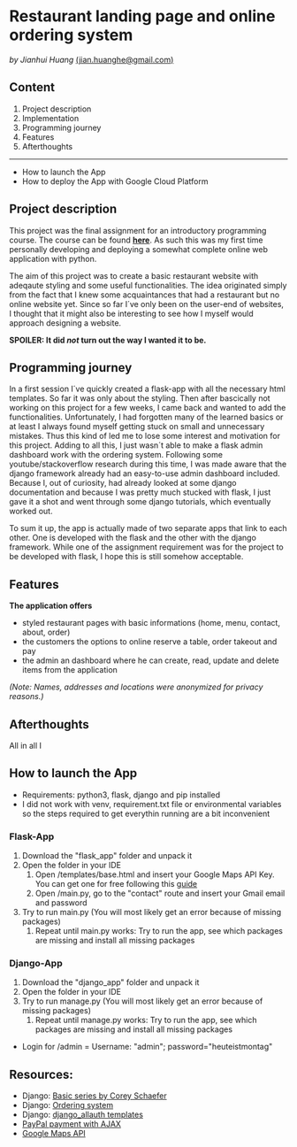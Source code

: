 # Restaurant landing page and online ordering system 
_by Jianhui Huang_ [(jian.huanghe@gmail.com)](mailto:jian.huanghe@gmail.com?subject=[Github]%Source%20Han%20Sans)

## Content
1. Project description 
1. Implementation
1. Programming journey
1. Features
1. Afterthoughts
___
* How to launch the App
* How to deploy the App with Google Cloud Platform

## Project description
This project was the final assignment for an introductory programming course. The course can be found [**here**](https://github.com/DominiquePaul/DSCS2020). As such this was my first time personally developing and deploying a somewhat complete online web application with python. 

The aim of this project was to create a basic restaurant website with adeqaute styling and some useful functionalities. The idea originated simply from the fact that I knew some acquaintances that had a restaurant but no online website yet. Since so far I´ve only been on the user-end of websites, I thought that it might also be interesting to see how I myself would approach designing a website.

**SPOILER: It did _not_ turn out the way I wanted it to be.**  


## Programming journey

In a first session I´ve quickly created a flask-app with all the necessary html templates. So far it was only about the styling. Then after bascically not working on this project for a few weeks, I came back and wanted to add the functionalities. Unfortunately, I had forgotten many of the learned basics or at least I always found myself getting stuck on small and unnecessary mistakes. Thus this kind of led me to lose some interest and motivation for this project. Adding to all this, I just wasn´t able to make a flask admin dashboard work with the ordering system. Following some youtube/stackoverflow research during this time, I was made aware that the django framework already had an easy-to-use admin dashboard included. Because I, out of curiosity, had already looked at some django documentation and because I was pretty much stucked with flask, I just gave it a shot and went through some django tutorials, which eventually worked out. 

To sum it up, the app is actually made of two separate apps that link to each other. One is developed with the flask and the other with the django framework. 
While one of the assignment requirement was for the project to be developed with flask, I hope this is still somehow acceptable. 


## Features 
**The application offers**
* styled restaurant pages with basic informations (home, menu, contact, about, order)
* the customers the options to online reserve a table, order takeout and pay
* the admin an dashboard where he can create, read, update and delete items from the application

*(Note: Names, addresses and locations were anonymized for privacy reasons.)* 


## Afterthoughts
All in all I

## How to launch the App

* Requirements: python3, flask, django and pip installed
* I did not work with venv, requirement.txt file or environmental variables so the steps required to get everythin running are a bit inconvenient

### Flask-App
1. Download the "flask_app" folder and unpack it
1. Open the folder in your IDE 
    1. Open /templates/base.html and insert your Google Maps API Key. You can get one for free following this [guide](https://developers.google.com/maps/documentation/javascript/get-api-key)
    1. Open /main.py, go to the "contact" route and insert your Gmail email and password
1. Try to run main.py (You will most likely get an error because of missing packages)
    1. Repeat until main.py works: Try to run the app, see which packages are missing and install all missing packages

### Django-App
1. Download the "django_app" folder and unpack it
1. Open the folder in your IDE 
1. Try to run manage.py (You will most likely get an error because of missing packages)
    1. Repeat until manage.py works: Try to run the app, see which packages are missing and install all missing packages
    
* Login for /admin = Username: "admin"; password="heuteistmontag"

## **Resources:**
* Django: [Basic series by Corey Schaefer](https://www.youtube.com/watch?v=UmljXZIypDc&list=PL-osiE80TeTtoQCKZ03TU5fNfx2UY6U4p&index=1)
* Django: [Ordering system](https://github.com/lobsterick/pinocchio_pizzeria)
* Django: [django_allauth templates](https://github.com/pennersr/django-allauth/tree/master/allauth)
* [PayPal payment with AJAX](http://legionscript.com/articles/20/)
* [Google Maps API](https://developers.google.com/maps/documentation/javascript/markers#maps_marker_simple-javascript)
